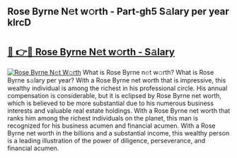 ## Rose Byrne N𝚎t w𝚘rth - Part-gh5 S𝚊lary per year klrcD

# <h2><a href="http://gc4naz.nevu.top/?p=Rose+Byrne">🔗 👉🔴 Rose Byrne N𝚎t w𝚘rth - S𝚊lary</a></h2>

[![Rose Byrne N𝚎t W𝚘rth](https://i.imgur.com/Oavwk0R.jpeg)](http://gc4naz.nevu.top/?p=Rose+Byrne)
What is Rose Byrne n𝚎t w𝚘rth? What is Rose Byrne s𝚊lary per year?
With a Rose Byrne net worth that is impressive, this wealthy individual is among the richest in his professional circle. His annual compensation is considerable, but it is eclipsed by Rose Byrne net worth, which is believed to be more substantial due to his numerous business interests and valuable real estate holdings. With a Rose Byrne net worth that ranks him among the richest individuals on the planet, this man is recognized for his business acumen and financial acumen. With a Rose Byrne net worth in the billions and a substantial income, this wealthy person is a leading illustration of the power of diligence, perseverance, and financial acumen.
